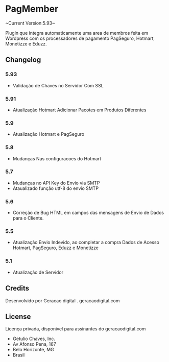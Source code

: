 # PagMember
~Current Version:5.93~

Plugin que integra automaticamente uma area de membros feita em Wordpress com os processadores de pagamento PagSeguro, Hotmart, Monetizze e Eduzz.

## Changelog

### 5.93
* Validação de Chaves no Servidor Com SSL

### 5.91
* Atualização Hotmart Adicionar Pacotes em Produtos Diferentes


### 5.9
* Atualização Hotmart e PagSeguro

### 5.8
* Mudanças Nas configuracoes do Hotmart

### 5.7
* Mudanças no API Key do Envio via SMTP
* Ataualizado função utf-8 do envio SMTP

### 5.6
* Correção de Bug HTML em campos das mensagens de Envio de Dados para o Cliente.

### 5.5
* Atualização Envio Indevido, ao completar a compra Dados de Acesso Hotmart, PagSeguro, Eduzz e Monetizze

### 5.1
* Atualização de Servidor


## Credits
Desenvolvido por Geracao digital . geracaodigital.com

## License
Licença privada, disponivel para assinantes do geracaodigital.com

* Getulio Chaves, Inc.
* Av Afonso Pena, 167
* Belo Horizonte, MG
* Brasil
